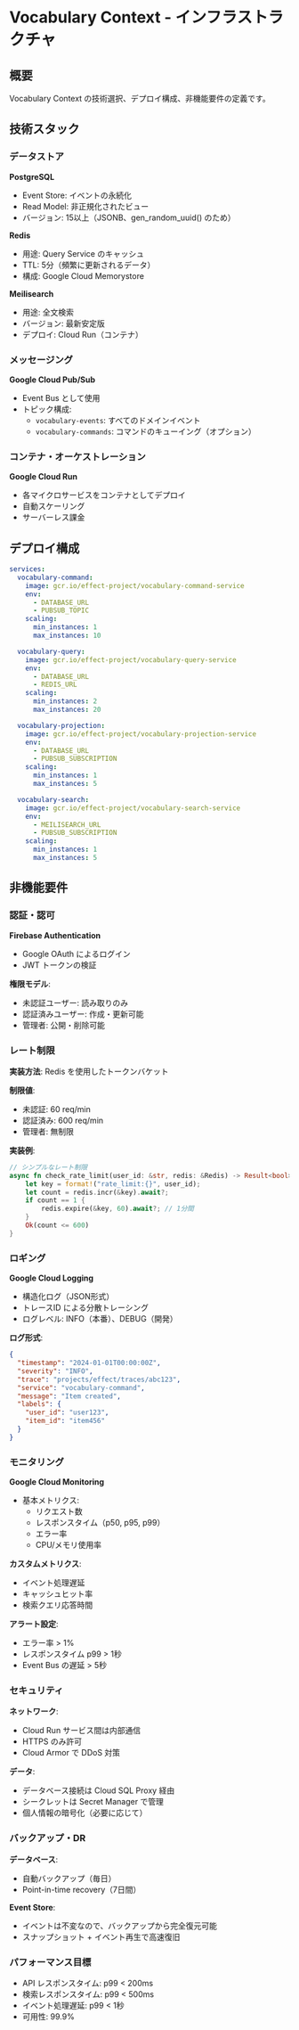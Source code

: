 # Vocabulary Context - インフラストラクチャ

## 概要

Vocabulary Context の技術選択、デプロイ構成、非機能要件の定義です。

## 技術スタック

### データストア

**PostgreSQL**

- Event Store: イベントの永続化
- Read Model: 非正規化されたビュー
- バージョン: 15以上（JSONB、gen_random_uuid() のため）

**Redis**

- 用途: Query Service のキャッシュ
- TTL: 5分（頻繁に更新されるデータ）
- 構成: Google Cloud Memorystore

**Meilisearch**

- 用途: 全文検索
- バージョン: 最新安定版
- デプロイ: Cloud Run（コンテナ）

### メッセージング

**Google Cloud Pub/Sub**

- Event Bus として使用
- トピック構成:
  - `vocabulary-events`: すべてのドメインイベント
  - `vocabulary-commands`: コマンドのキューイング（オプション）

### コンテナ・オーケストレーション

**Google Cloud Run**

- 各マイクロサービスをコンテナとしてデプロイ
- 自動スケーリング
- サーバーレス課金

## デプロイ構成

```yaml
services:
  vocabulary-command:
    image: gcr.io/effect-project/vocabulary-command-service
    env:
      - DATABASE_URL
      - PUBSUB_TOPIC
    scaling:
      min_instances: 1
      max_instances: 10

  vocabulary-query:
    image: gcr.io/effect-project/vocabulary-query-service
    env:
      - DATABASE_URL
      - REDIS_URL
    scaling:
      min_instances: 2
      max_instances: 20

  vocabulary-projection:
    image: gcr.io/effect-project/vocabulary-projection-service
    env:
      - DATABASE_URL
      - PUBSUB_SUBSCRIPTION
    scaling:
      min_instances: 1
      max_instances: 5

  vocabulary-search:
    image: gcr.io/effect-project/vocabulary-search-service
    env:
      - MEILISEARCH_URL
      - PUBSUB_SUBSCRIPTION
    scaling:
      min_instances: 1
      max_instances: 5
```

## 非機能要件

### 認証・認可

**Firebase Authentication**

- Google OAuth によるログイン
- JWT トークンの検証

**権限モデル**:

- 未認証ユーザー: 読み取りのみ
- 認証済みユーザー: 作成・更新可能
- 管理者: 公開・削除可能

### レート制限

**実装方法**: Redis を使用したトークンバケット

**制限値**:

- 未認証: 60 req/min
- 認証済み: 600 req/min
- 管理者: 無制限

**実装例**:

```rust
// シンプルなレート制限
async fn check_rate_limit(user_id: &str, redis: &Redis) -> Result<bool> {
    let key = format!("rate_limit:{}", user_id);
    let count = redis.incr(&key).await?;
    if count == 1 {
        redis.expire(&key, 60).await?; // 1分間
    }
    Ok(count <= 600)
}
```

### ロギング

**Google Cloud Logging**

- 構造化ログ（JSON形式）
- トレースID による分散トレーシング
- ログレベル: INFO（本番）、DEBUG（開発）

**ログ形式**:

```json
{
  "timestamp": "2024-01-01T00:00:00Z",
  "severity": "INFO",
  "trace": "projects/effect/traces/abc123",
  "service": "vocabulary-command",
  "message": "Item created",
  "labels": {
    "user_id": "user123",
    "item_id": "item456"
  }
}
```

### モニタリング

**Google Cloud Monitoring**

- 基本メトリクス:
  - リクエスト数
  - レスポンスタイム（p50, p95, p99）
  - エラー率
  - CPU/メモリ使用率

**カスタムメトリクス**:

- イベント処理遅延
- キャッシュヒット率
- 検索クエリ応答時間

**アラート設定**:

- エラー率 > 1%
- レスポンスタイム p99 > 1秒
- Event Bus の遅延 > 5秒

### セキュリティ

**ネットワーク**:

- Cloud Run サービス間は内部通信
- HTTPS のみ許可
- Cloud Armor で DDoS 対策

**データ**:

- データベース接続は Cloud SQL Proxy 経由
- シークレットは Secret Manager で管理
- 個人情報の暗号化（必要に応じて）

### バックアップ・DR

**データベース**:

- 自動バックアップ（毎日）
- Point-in-time recovery（7日間）

**Event Store**:

- イベントは不変なので、バックアップから完全復元可能
- スナップショット + イベント再生で高速復旧

### パフォーマンス目標

- API レスポンスタイム: p99 < 200ms
- 検索レスポンスタイム: p99 < 500ms
- イベント処理遅延: p99 < 1秒
- 可用性: 99.9%
